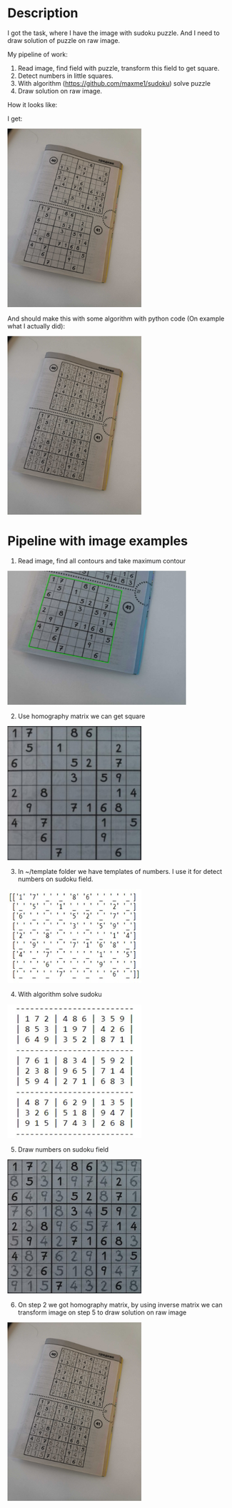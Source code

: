 # Description

I got the task, where I have the image with sudoku puzzle. And I need to draw solution of puzzle on raw image.

My pipeline of work:

1) Read image, find field with puzzle, transform this field to get square.
2) Detect numbers in little squares.
3) With algorithm (https://github.com/maxme1/sudoku) solve puzzle
4) Draw solution on raw image.

How it looks like:

I get:

<img src="https://github.com/DaniilVol121/Sudoku_project/blob/main/illustrations/train_2.jpg?raw=true" alt="raw image of sudoku" width="300" height="400">

And should make this with some algorithm with python code (On example what I actually did):

<img src="https://github.com/DaniilVol121/Sudoku_project/blob/main/illustrations/sudoku_solve.jpg?raw=true" alt="Solved sudoku" width="300" height="400">


# Pipeline with image examples

1. Read image, find all contours and take maximum contour

<img src="https://github.com/DaniilVol121/Sudoku_project/blob/main/illustrations/contour.jpg?raw=true" alt="Max contour" width="400" height="300">

2. Use homography matrix we can get square

<img src="https://github.com/DaniilVol121/Sudoku_project/blob/main/illustrations/sudoku_field.jpg?raw=true" alt="Square of sudoku field" width="300" height="300">

3. In ~/template folder we have templates of numbers. I use it for detect numbers on sudoku field.

<img src="https://github.com/DaniilVol121/Sudoku_project/blob/main/illustrations/numbers.jpg?raw=true" alt="Number detecting" width="300" height="210"> 

4. With algorithm solve sudoku

<img src="https://github.com/DaniilVol121/Sudoku_project/blob/main/illustrations/solution.jpg?raw=true" alt="Solution of sudoku" width="300" height="300">

5. Draw numbers on sudoku field

<img src="https://github.com/DaniilVol121/Sudoku_project/blob/main/illustrations/image_solution.jpg?raw=true" alt="Solution om image" width="300" height="300">

6. On step 2 we got homography matrix, by using inverse matrix we can transform image on step 5 to draw solution on raw image

<img src="https://github.com/DaniilVol121/Sudoku_project/blob/main/illustrations/sudoku_solve.jpg?raw=true" alt="Solved sudoku" width="300" height="400">
